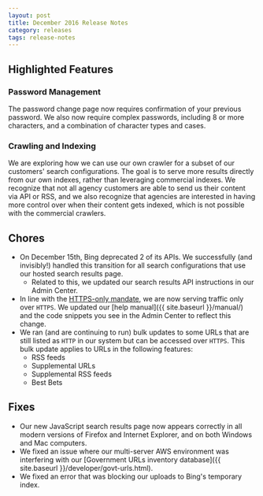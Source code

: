 ```yaml
---
layout: post
title: December 2016 Release Notes
category: releases
tags: release-notes
---
```


## Highlighted Features

### Password Management

The password change page now requires confirmation of your previous password. We also now require complex passwords, including 8 or more characters, and a combination of character types and cases.

### Crawling and Indexing

We are exploring how we can use our own crawler for a subset of our customers' search configurations. The goal is to serve more results directly from our own indexes, rather than leveraging commercial indexes. We recognize that not all agency customers are able to send us their content via API or RSS, and we also recognize that agencies are interested in having more control over when their content gets indexed, which is not possible with the commercial crawlers.

## Chores

* On December 15th, Bing deprecated 2 of its APIs. We successfully (and invisibly!) handled this transition for all search configurations that use our hosted search results page. 
  * Related to this, we updated our search results API instructions in our Admin Center.
* In line with the [HTTPS-only mandate](https://https.cio.gov/), we are now serving traffic only over `HTTPS`. We updated our [help manual]({{ site.baseurl }}/manual/) and the code snippets you see in the Admin Center to reflect this change.
* We ran (and are continuing to run) bulk updates to some URLs that are still listed as `HTTP` in our system but can be accessed over `HTTPS`.  This bulk update applies to URLs in the following features:
  * RSS feeds
  * Supplemental URLs
  * Supplemental RSS feeds
  * Best Bets

## Fixes

* Our new JavaScript search results page now appears correctly in all modern versions of Firefox and Internet Explorer, and on both Windows and Mac computers.
* We fixed an issue where our multi-server AWS environment was interfering with our [Government URLs inventory database]({{ site.baseurl }}/developer/govt-urls.html).
* We fixed an error that was blocking our uploads to Bing's temporary index.
